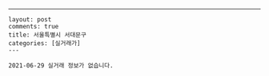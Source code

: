 ---
    layout: post
    comments: true
    title: 서울특별시 서대문구
    categories: [실거래가]
    ---

    2021-06-29 실거래 정보가 없습니다.

    